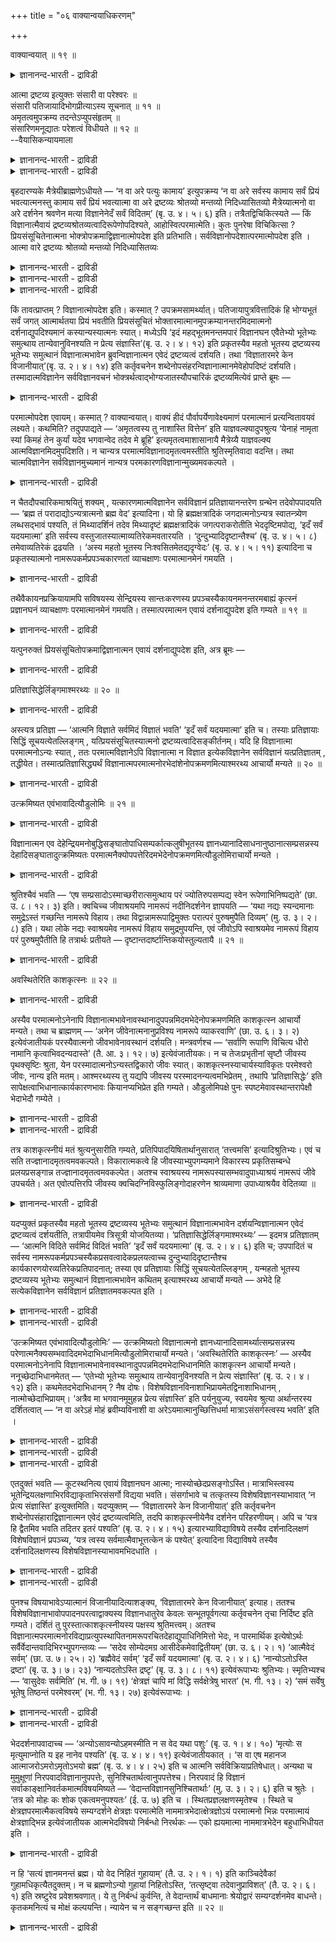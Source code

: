 +++
title = "०६ वाक्यान्वयाधिकरणम्"

+++

वाक्यान्वयात् ॥ १९ ॥  
<details><summary>ज्ञानानन्द-भारती - द्राविडी</summary>

वाक्यान्वयात् ॥ १९ ॥
</details>

आत्मा द्रष्टव्य इत्युक्तः संसारी वा परेश्वरः ॥  
संसारी पतिजायादिभोगप्रीत्याऽस्य सूचनात् ॥ ११ ॥  
अमृतत्वमुपक्रम्य तदन्तेऽप्युपसंहृतम् ॥  
संसारिणमनूद्यातः परेशत्वं विधीयते ॥ १२ ॥  
--वैयासिकन्यायमाला

<details><summary>ज्ञानानन्द-भारती - द्राविडी</summary>

आत्मा साक्षात्करिक्क वेण्डियवर् ऎऩ्ऱु सॊल्लप्पट्टिरुप्पदु संसारिया? अल्लदु परमेसुवररा? पर्त्ता।पार्यै मुदलाऩ पोगङ्गळिल् पिरीदियॆऩ्बदिऩाल् संसारिक्कु सूसऩमिरुप्पदाल् संसारि ताऩ्।
</details>

<details><summary>ज्ञानानन्द-भारती - द्राविडी</summary>

मरणमऱ्ऱ तऩ्मैयॆऩ्ऱु आरम्बित्तु। मुडिविलुम् अदुवे सॊल्लप्पट्टु इरुक्किऱदु। आगैयाल् संसारियै अऩुवादम् सॆय्दु परमात्मावाग इरुक्कुम् तऩ्मै विदिक्कप्पडुगिऱदु।
</details>

बृहदारण्यके मैत्रेयीब्राह्मणेऽधीयते — ‘न वा अरे पत्युः कामाय’ इत्युपक्रम्य ‘न वा अरे सर्वस्य कामाय सर्वं प्रियं भवत्यात्मनस्तु कामाय सर्वं प्रियं भवत्यात्मा वा अरे द्रष्टव्यः श्रोतव्यो मन्तव्यो निदिध्यासितव्यो मैत्रेय्यात्मनो वा अरे दर्शनेन श्रवणेन मत्या विज्ञानेनेदँ सर्वं विदितम्’ (बृ. उ. ४। ५। ६) इति। तत्रैतद्विचिकित्स्यते — किं विज्ञानात्मैवायं द्रष्टव्यश्रोतव्यत्वादिरूपेणोपदिश्यते, आहोस्वित्परमात्मेति। कुतः पुनरेषा विचिकित्सा ? प्रियसंसूचितेनात्मना भोक्त्रोपक्रमाद्विज्ञानात्मोपदेश इति प्रतिभाति। सर्वविज्ञानोपदेशात्परमात्मोपदेश इति ।  
आत्मा वारे द्रष्टव्यः श्रोतव्यो मन्तव्यो निदिध्यासितव्यः

<details><summary>ज्ञानानन्द-भारती - द्राविडी</summary>

ऎऩ्ऱु मैत्रेयि पिराह्मणत्तिल् अऱियत्तक् कवराग आत्मा सॊल्लप्पट्टुळ्ळदु। इन्द आत्मा जीवात्मावा अल्लदु परमात्मावा ऎऩ्ऱु सन्देहम्। इङ्गु आरम्बत्तिल् कणवऩ् मऩैवि मुदलाऩ पोक्य वस्तुक्कळैक् कूऱि अवैगळिल् पिरीदियैक् कुऱिप्पिडुवदाल् पिरीदियुडऩ् अवैगळैयऩुबविक्किऱ पोक्तावाऩ जीवऩ्दाऩ् इङ्गु आत्मसप्तत्ताल् कुऱिप्पिडप्पडुगिऱदु ऎऩ्ऱु पूर्वबक्षम्। इङ्गु आरम्बत्तिलुम्, मुडिविलुम् मरणमऱ्ऱ तऩ्मैयैक् कुऱिप्पिडुवदाल् इदु परमात्मावैत् तविर वेऱु ऒरुवरुक्कुम् सम्बविक्काददाल् इङ्गु आत्मा परमात्मादाऩ् ऎऩ्ऱु सित्तान्दम्। संसारि पोक्तावाऩ जीवात्मावै अऩुवादम् सॆय्दु उबादिगळ् विलगिविट्टाल् अवऩे परमात्मावाग आगिऱाऩ् ऎऩ्ऱु जीवप्रह्माबेदम् इङ्गु उबदेसिक्कप्पडुगिऱदु।)
</details>

<details><summary>ज्ञानानन्द-भारती - द्राविडी</summary>

पिरुहदारण्यगत्तिल् मैत्रेयी पिराह् मणत्तिल् सॊल्लप्पडुगिऱदु। 'अये, पदियिऩ् कामत्तिऱ्कागवेयिल्लै' ऎऩ्ऱु आरम्बित्तु 'अये, ऎल्लावऱ्ऱिऩ् कामत्तिऱ्कागवे ऎल्लाम् पिरियमा यिरुप्पदिल्लै; आत्माविऩ् कामत्तिऱ्कागत्ताऩ् ऎल्लाम् पिरियमायिरुप्पदु। अये, आत्मावैत् ताऩ् अऱिय वेण्डियदु, केट्क वेण्डियदु, मऩऩम् सॆय्य वेण्डियदु। निदित्यासऩम् सॆय्य वेण्डियदु। अये मैत्रेयी, आत्मावै अऱिवदिऩाल् केट्पदिऩाल् निऩैप्पदिऩाल् निदित्यासऩत्ताल् इदु ऎल्लाम् अऱियप्पट्टदागुम्’ ऎऩ्ऱु।
</details>

<details><summary>ज्ञानानन्द-भारती - द्राविडी</summary>

अङ्गे इदु सन्देहिक्कप्पडुगिऱदु; अऱिय वेण्डियदु, केट्क वेण्डियदु मुदलाऩ रूबत्तुडऩ् इन्द विक्ञाऩात्मा (जीवऩ्) ताऩ् उबदेसिक्कप्पडु किऱदा? अल्लदु परमात्मावा? ऎऩ्ऱु एऩ् इन्द सन्दे हम्? कणवऩ् पत्ऩि मुदलाऩ पोक्यवस्तुक्कळाल् ऊगिक्कप्पट्ट पोक्तावाऩ आत्मावुडऩ् आरम्बित्तिरुप् पदाल् विक्ञाऩात्मावुक्कु उबदेसम् ऎऩ्ऱु तोऩ्ऱु किऱदु; अप्पडिये आत्मावै अऱिवदिऩाल् ऎल्लाम् अऱियप्पडुवदाग उबदेसिप्पदाल् परमात्मावुक्कु उबदेसम् ऎऩ्ऱु।
</details>

किं तावत्प्राप्तम् ? विज्ञानात्मोपदेश इति। कस्मात् ? उपक्रमसामर्थ्यात्। पतिजायापुत्रवित्तादिकं हि भोग्यभूतं सर्वं जगत् आत्मार्थतया प्रियं भवतीति प्रियसंसूचितं भोक्तारमात्मानमुपक्रम्यानन्तरमिदमात्मनो दर्शनाद्युपदिश्यमानं कस्यान्यस्यात्मनः स्यात्। मध्येऽपि ‘इदं महद्भूतमनन्तमपारं विज्ञानघन एवैतेभ्यो भूतेभ्यः समुत्थाय तान्येवानुविनश्यति न प्रेत्य संज्ञास्ति’(बृ. उ. २। ४। १२) इति प्रकृतस्यैव महतो भूतस्य द्रष्टव्यस्य भूतेभ्यः समुत्थानं विज्ञानात्मभावेन ब्रुवन्विज्ञानात्मन एवेदं द्रष्टव्यत्वं दर्शयति। तथा ‘विज्ञातारमरे केन विजानीयात्’(बृ. उ. २। ४। १४) इति कर्तृवचनेन शब्देनोपसंहरन्विज्ञानात्मानमेवेहोपदिष्टं दर्शयति। तस्मादात्मविज्ञानेन सर्वविज्ञानवचनं भोक्त्रर्थत्वाद्भोग्यजातस्यौपचारिकं द्रष्टव्यमित्येवं प्राप्ते ब्रूमः —

<details><summary>ज्ञानानन्द-भारती - द्राविडी</summary>

पूर्वबक्षम्: ऎदु न्यायम्? विक्ञाऩात्मावैप् पऱ्ऱि उबदेसम् ऎऩ्ऱु। एऩ्? आरम्बत्तिऩ् पलत्तिऩाल् पदि पत्ऩी पुत्तिरऩ् सॊत्तु मुदलाऩ पोक्कियमाग उळ्ळ उलगम्बूरावुम्, आत्मावुक्काग इरुप्पदाल् पिरियमाग विरुक्किऱदु ऎऩ्बदाल्। पिरियमॆऩ्बदाल् सूसिक्कप्पट्ट पोक्तावाऩ आत्मावै आरम्बित्तु, पिऱ्पाडु उबदेसिक्कप्पडुगिऱ इन्द आत्माविऩ् तर्सऩम् मुदलाऩदु वेऱु ऎन्द आत्मावैप् पऱ्ऱि इरुक्क मुडियुम्? मत्तियिलुम्, 'इन्द पॆरिय पूदम् ऎल्लैयऱ्ऱदु करैयऱ्ऱदु। विक्ञाऩगऩमे उण्डागिऱ इन्द पूदङ्गळिलिरुन्दु सममाग वॆळिक्किळम्बि (पिऱन्दु) अवैगळैये अऩुसरित्तु नासत्तैयडैगिऱदु। मरणमडैन्द पिऱगु विसेष अऱिवु किडैयादु' ऎऩ्ऱु पिरगिरुदमाय् अऱिय वेण्डियदायुळ्ळ पॆरिय पूदत्तिऱ्कु विक्ञाऩात्मत् तऩ्मैयुडऩ् पूदङ्गळिलिरुन्दु वॆळिक् किळम्बुवदै सॊल्वदु विक्ञाऩात्मावुक्के इन्द अऱियवेण्डिय तऩ्मैयै काट्टुगिऱदु। अप्पडिये 'अये अऱिगिऱवऩै ऎदिऩाल् अऱियमुडियुम्' ऎऩ्ऱु कर्त्तावैच् चॊल्लुम् सप्तत्तिऩाल् मुडिप्पदुम् विक्ञाऩात्मावैये इङ्गु उबदेसिक्कप्पट्टदाग काट्टुगिऱदु। आगैयाल् आत्मावै अऱिवदिऩाल् ऎल्लाम् अऱियप्पडुम् ऎऩ्ऱु सॊऩ्ऩदु पोक्किय कूट्टम् पोक्तावुक्काग इरुप्पदाल् उबसारमाग सॊल्लप्पट्टदु ऎऩ्ऱु अऱिय वेण्डुम् ऎऩ्ऱु।
</details>

परमात्मोपदेश एवायम्। कस्मात् ? वाक्यान्वयात्। वाक्यं हीदं पौर्वापर्येणावेक्ष्यमाणं परमात्मानं प्रत्यन्वितावयवं लक्ष्यते। कथमिति? तदुपपाद्यते — ‘अमृतत्वस्य तु नाशास्ति वित्तेन’ इति याज्ञवल्क्यादुपश्रुत्य ‘येनाहं नामृता स्यां किमहं तेन कुर्यां यदेव भगवान्वेद तदेव मे ब्रूहि’ इत्यमृतत्वमाशासानायै मैत्रेय्यै याज्ञवल्क्य आत्मविज्ञानमिदमुपदिशति। न चान्यत्र परमात्मविज्ञानादमृतत्वमस्तीति श्रुतिस्मृतिवादा वदन्ति। तथा चात्मविज्ञानेन सर्वविज्ञानमुच्यमानं नान्यत्र परमकारणविज्ञानान्मुख्यमवकल्पते ।

<details><summary>ज्ञानानन्द-भारती - द्राविडी</summary>

सित्तान्दम्: इव्विदम् वरुम्बोदु सॊल्गिऱोम्; इदु परमात्मा विषयमाऩ उबदेसम्दाऩ्। एऩ्? ‘वाक्कियत्तिऩ् अऩ्वयत्तिऩाल्' इन्द वाक्कियम् मुऩ्बिऩ् नऩ्गु कवऩित्तुप्पार्त्ताल्, परमात्म विषयमाग पॊरुत्तमाऩ अवयवङ्गळुडऩिरुप्पदागत् (तात्पर्यमुळ्ळदागत्) तॆरिगिऱदु। ऎप्पडि यॆऩ्ऱाल् अदु ऎडुत्तुक् काट्टप्पडुगिऱदु। 'मरणमऱ्ऱ तऩ्मै सॊत्तिऩाल् (कर्मावाल्) ऎऩ्ऱु आसैये वेण्डाम्' ऎऩ्ऱु याक्ञवल्क्यरिडमिरुन्दु केट्टु विट्टु ‘ऎदऩाल् नाऩ् मरणमऱ्ऱवळाग आग माट्टेऩो। अदऩाल् नाऩ् ऎऩ्ऩ सॆय्वेऩ्? (ऎऩक्कु ऎऩ्ऩ उबयोगम्) ताङ्गळ् ऎदै अऱिन्दिरुक्किऱीर्गळो अदैये ऎऩक्कुच्चॊल् लुङ्गळ्' ऎऩ्ऱु मरणमऱ्ऱ तऩ्मैयै वेण्डुगिऱ मैत्रेयिक्कु याक्ञवल्क्यर् इन्द आत्म विक्ञाऩत्तै उबदेसिक्किऱार्। परमात्मा विक्ञाऩत्तैत् तविर वेऱु ऎङ्गेयुम् मरणमऱ्ऱ तऩ्मै किडैयादॆऩ्ऱु सुरुदि स्मिरुदि वसऩङ्गळ् सॊल्लुगिऩ्ऱऩ। अप्पडिये आत्म विक्ञाऩत्तिऩाल् ऎल्लाम् अऱिवदु सॊल्लप्पडुवदुम् परमगारणमायुळ्ळदै विषयमायुळ्ळ विक्ञाऩत्तैत् तविर वेऱु ऎङ्गेयुम् मुक्कियमाग एऱ्पडादु।
</details>

न चैतदौपचारिकमाश्रयितुं शक्यम् , यत्कारणमात्मविज्ञानेन सर्वविज्ञानं प्रतिज्ञायानन्तरेण ग्रन्थेन तदेवोपपादयति — ‘ब्रह्म तं परादाद्योऽन्यत्रात्मनो ब्रह्म वेद’ इत्यादिना। यो हि ब्रह्मक्षत्रादिकं जगदात्मनोऽन्यत्र स्वातन्त्र्येण लब्धसद्भावं पश्यति, तं मिथ्यादर्शिनं तदेव मिथ्यादृष्टं ब्रह्मक्षत्रादिकं जगत्पराकरोतीति भेददृष्टिमपोद्य, ‘इदँ सर्वं यदयमात्मा’ इति सर्वस्य वस्तुजातस्यात्माव्यतिरेकमवतारयति । ‘दुन्दुभ्यादिदृष्टान्तैश्च’ (बृ. उ. ४। ५। ८) तमेवाव्यतिरेकं द्रढयति । ‘अस्य महतो भूतस्य निःश्वसितमेतद्यदृग्वेदः’ (बृ. उ. ४। ५। ११) इत्यादिना च प्रकृतस्यात्मनो नामरूपकर्मप्रपञ्चकारणतां व्याचक्षाणः परमात्मानमेनं गमयति ।

<details><summary>ज्ञानानन्द-भारती - द्राविडी</summary>

इदु उबसारत्तिऩाल् सॊल्लप्पट्टदॆऩ्ऱु आसिरयिप्पदु मुडियादु। ऎऩ्ऩ कारणमॆऩ्ऱाल् आत्मविक् ञाऩत्तिऩाल् सर्व विक्ञाऩत्तै पिरदिक्ञै सॆय्दु विट्टु अडुत्त किरन्द पादत्तिऩाल् अदैये विळक्किक् काट्टुगिऱदु। 'ऎवऩ् आत्मावुक्कु वेऱाग पिरह्मत्तै (पिराह्मण जादियै) अऱिगिऱाऩो, अवऩै पिरह्मम् (जादि) नऴुवविट्टुविडुम्' ऎऩ्बदु मुदलाऩ तिऩाल् ऎवऩ् पिराह्मणऩ्, क्षत्तिरियऩ् मुदलिय जगत्तै आत्मावुक्कु वेऱाग, स्वदन्दिरमाग इरुप्पु उळ्ळदाग पार्क्किऱाऩो पॊय्याग पार्क्किऱ अवऩै पॊय्याग पार्क्कप्पडुगिऱ अन्द पिराह्मणऩ् क्षत्तिरियऩ् मुदलिय जगत्तु नऴुवविट्टुविडुम् ऎऩ्ऱु पेदप्पार्वैयै निन्दित्तुविट्टु, 'इदु ऎल्लाम् ऎदुवो अदु इन्द आत्मा' ऎऩ्ऱु ऎल्ला वस्तुक्कूट्टत्तिऱ्कुम्, आत्माविऱ्कु वेऱाग इल्लात्तऩ्मैयै सॊल्लुगिऱदु। तुन्दुबि मुदलाऩ तिरुष्टान्दङ्गळिऩालुम् अन्द वेऱाग इल्लात्तऩ्मैयैये उऱुदिप्पडुत्तुगिऱदु। 'रिक्वेदम् ऎऩ्बदु ऎदुवो अदु इन्द पॆरिय पूदत्तिऩुडैय इन्द मूच्चु' (पिरुहत् ४-५-११) ऎऩ्बदु मुदलाऩदिऩाल् पिरगिरुमायुळ्ळ आत्मावुक्कु नामम् रूबम् कर्मा अडङ्गिय पिरबञ्जत्तिऱ्कुक् कारणमा यिरुक्कुम् तऩ्मैयै सॊल्गिऱवर् इवरै परमात्मावाग अऱिविक्किऱार्।
</details>

तथैवैकायनप्रक्रियायामपि सविषयस्य सेन्द्रियस्य सान्तःकरणस्य प्रपञ्चस्यैकायनमनन्तरमबाह्यं कृत्स्नं प्रज्ञानघनं व्याचक्षाणः परमात्मानमेनं गमयति। तस्मात्परमात्मन एवायं दर्शनाद्युपदेश इति गम्यते ॥ १९ ॥

<details><summary>ज्ञानानन्द-भारती - द्राविडी</summary>

अप्पडिये एगायऩ पिरगरणत्तिलुम्गूड विषयङ्गळुडऩ् इन्दिरियङ्गळुडऩ् अन्दक्करणत् तुडऩ् कूडिऩ पिरबञ्जत्तिऱ्कु ऒरे अयऩमाग (पोक्काग, कदियाग) उळ्ळिल्लाद वॆळियिल्लाद मुऴु पिरक्ञाऩ कऩमाऩदै सॊल्वदुम् इवरै परमात्मावाग अऱिविक्किऱदु। आगैयाल् इन्द अऱिय वेण्डियदु मुदलाऩ उबदेसम् परमात्मावैप् पऱ्ऱित्ताऩ् ऎऩ्ऱु तॆरिगिऱदु।
</details>

यत्पुनरुक्तं प्रियसंसूचितोपक्रमाद्विज्ञानात्मन एवायं दर्शनाद्युपदेश इति, अत्र ब्रूमः —

<details><summary>ज्ञानानन्द-भारती - द्राविडी</summary>

पिरियमॆऩ्बदाल् सूसिक्कप्पट्ट पोक्तावै आरम्बिप्पदिऩाल् इन्द अऱिय वेण्डियदागच् चॊऩ्ऩदु विक्ञाऩात्मावैप् पऱ्ऱित्ताऩ् ऎऩ्ऱु ऎदु सॊल्लप्पट्टदो, अव्विषयत्तिल् सॊल्गिऱोम्:-
</details>

प्रतिज्ञासिद्धेर्लिङ्गमाश्मरथ्यः ॥ २० ॥  
<details><summary>ज्ञानानन्द-भारती - द्राविडी</summary>

प्रदिज्ञासित्तेर्लिङ्गमाच्मरत्य: ॥ २० ॥
</details>

अस्त्यत्र प्रतिज्ञा — ‘आत्मनि विज्ञाते सर्वमिदं विज्ञातं भवति’ ‘इदँ सर्वं यदयमात्मा’ इति च। तस्याः प्रतिज्ञायाः सिद्धिं सूचयत्येतल्लिङ्गम् , यत्प्रियसंसूचितस्यात्मनो द्रष्टव्यत्वादिसङ्कीर्तनम्। यदि हि विज्ञानात्मा परमात्मनोऽन्यः स्यात् , ततः परमात्मविज्ञानेऽपि विज्ञानात्मा न विज्ञात इत्येकविज्ञानेन सर्वविज्ञानं यत्प्रतिज्ञातम् , तद्धीयेत। तस्मात्प्रतिज्ञासिद्ध्यर्थं विज्ञानात्मपरमात्मनोरभेदांशेनोपक्रमणमित्याश्मरथ्य आचार्यो मन्यते ॥ २० ॥

<details><summary>ज्ञानानन्द-भारती - द्राविडी</summary>

इङ्गे 'आत्मा अऱियप्पट्टाल् इदु ऎल्लाम् अऱियप्पट्टदाग आगुम्। एऩॆऩ्ऱाल्, ऎल्लाम् इन्द आत्मा' ऎऩ्ऱु पिरदिक्ञै इरुक्किऱदु। पिरियमॆऩ्ऱु सूसिप्पिक्कप्पट्ट आत्म विषयमाग अऱिय वेण्डियदु मुदलियदैच् चॊऩ्ऩदु ऎदुवो, अदु अन्दप् पिरदिक् ञैयिऩ् सित्तियै सूसिक्किऱदु इन्द लिङ्गम्। विक्ञा ऩात्मा परमात्मावैविड वेऱाग इरुक्कु मेयाऩाल्, अप्पॊऴुदु परमात्म विषयमाऩ विक्ञाऩ मिरुन्दा लुम्गूड विक्ञाऩात्मा अऱियप् पट्टदाग आगादु ऎऩ्बदिऩाल् ऒऩ्ऱै अऱिवदिऩाल् ऎल्लाम् अऱियप् पडुमॆऩ्ऱु ऎदु पिरदिक्ञै सॆय्यप्पट्टदो अदु सित्तिक्कादु। आगैयाल् पिरदिक्ञै सित्तिप्पदऱ्काग, विक्ञाऩात्मावुक्कुम् परमात्मावुक्कुम् पेदमिल्लै यॆऩ्ऱ अंसत्तिऩाल् आरम्बम् सॆय्यप्पट्टिरुक्किऱदु ऎऩ्ऱु आच्मरत्य आसार्यर् ऎण्णुगिऱार्।
</details>

उत्क्रमिष्यत एवंभावादित्यौडुलोमिः ॥ २१ ॥  
<details><summary>ज्ञानानन्द-भारती - द्राविडी</summary>

उत्क्रमिष्यद एवम्बावादित्यौडुलेर्मि: ॥ २१ ॥
</details>

विज्ञानात्मन एव देहेन्द्रियमनोबुद्धिसङ्घातोपाधिसम्पर्कात्कलुषीभूतस्य ज्ञानध्यानादिसाधनानुष्ठानात्सम्प्रसन्नस्य देहादिसङ्घातादुत्क्रमिष्यतः परमात्मनैक्योपपत्तेरिदमभेदेनोपक्रमणमित्यौडुलोमिराचार्यो मन्यते ।

<details><summary>ज्ञानानन्द-भारती - द्राविडी</summary>

तेहम्, इन्दिरियम्, मऩस्, पुत्ति इवैगळिऩ् कूट्टमागिऱ उबादियिऩ् सेर्क्कैयाल् कलङ्गियिरुक्किऱ (अऴुक्कु अडैन्दिरुक्किऱ) विक्ञाऩात्मावुक्के, ञाऩम् तियाऩम् मुदलाऩ सादऩङ्गळिऩ् अऩुष्टा ऩत्तिऩाल् तॆळिवडैन्दु तेहम् मुदलाऩ कूट्टत् तिलिरुन्दु वॆळिक्किळम्बुगिऱवरुक्कु परमात्मावोडु ऐक्कियम् एऱ्पडुमाऩदिऩाल्, पेदमऱ्ऱ मुऱैयिल् इन्द आरम्बम् ऎऩ्ऱु औडुलोमि आसार्यर् ऎण्णुगिऱार्।
</details>

श्रुतिश्चैवं भवति — ‘एष सम्प्रसादोऽस्माच्छरीरात्समुत्थाय परं ज्योतिरुपसम्पद्य स्वेन रूपेणाभिनिष्पद्यते’ (छा. उ. ८। १२। ३) इति। क्वचिच्च जीवाश्रयमपि नामरूपं नदीनिदर्शनेन ज्ञापयति — ‘यथा नद्यः स्यन्दमानाः समुद्रेऽस्तं गच्छन्ति नामरूपे विहाय। तथा विद्वान्नामरूपाद्विमुक्तः परात्परं पुरुषमुपैति दिव्यम्’ (मु. उ. ३। २। ८) इति। यथा लोके नद्यः स्वाश्रयमेव नामरूपं विहाय समुद्रमुपयन्ति, एवं जीवोऽपि स्वाश्रयमेव नामरूपं विहाय परं पुरुषमुपैतीति हि तत्रार्थः प्रतीयते — दृष्टान्तदार्ष्टान्तिकयोस्तुल्यतायै ॥ २१ ॥

<details><summary>ज्ञानानन्द-भारती - द्राविडी</summary>

सुरुदियुम् इव्विदमिरुक्किऱदु: 'इन्द सम्बिर सादऩ् इन्द सरीरत्तिलिरुन्दु किळम्बि मेलाऩ ज्योदि सैयडैन्दु तऩ् रूबत्तुडऩ् एऱ्पडुगिऱाऩ्' (सान्। ८-१२-३) ऎऩ्ऱु। सिलविडत्तिल् नामरूबम् जीवऩै आसिरयित्तदु ऎऩ्ऱु नदीदिरुष्टान्दत्तिऩाल् अऱिविक् किऱदु। पिरवहिक्किऱ नदिगळ् ऎप्पडि नामरूबङ्गळै विट्टुविट्टु समुत्रत्तिल् लयमडैगिऩ्ऱऩवो, अप्पडिये वित्वाऩ् नामरूबत्तिलिरुन्दु विडुबट्टव ऩाय् मेलुक्कु मेलाऩदायुळ्ळ स्वयम् पिरगासमाऩ पुरुषऩै अडैगिऱाऩ् (मुण्डग ३-२-८) ऎऩ्ऱु ऎप्पडि उलगत्तिल् नदिगळ् तऩ्ऩैये आसिरयमायुळ्ळ नाम रूबत्तै विट्टुविट्टु समुत्तिरत्तै अडैगिऩ् ऱऩवो, अप्पडिये जीवऩुम् तऩ्ऩैये आसिरयमा युडैय नामरूबत्तै विट्टुविट्टु मेलाऩ पुरुषऩै अडैगिऱाऩ् ऎऩ्ऱु अङ्गे अर्त्तम् तॆरिगिऱदु। तिरुष्टान्दमुम् तार्ष्टान्दिगमुम् तुल्यमायिरुप् पदऱ्काग।
</details>

अवस्थितेरिति काशकृत्स्नः ॥ २२ ॥  
<details><summary>ज्ञानानन्द-भारती - द्राविडी</summary>

अवस्तिदेरिदि कासक्रुत्स्न: ॥ २२ ।
</details>

अस्यैव परमात्मनोऽनेनापि विज्ञानात्मभावेनावस्थानादुपपन्नमिदमभेदेनोपक्रमणमिति काशकृत्स्न आचार्यो मन्यते। तथा च ब्राह्मणम् — ‘अनेन जीवेनात्मनानुप्रविश्य नामरूपे व्याकरवाणि’ (छा. उ. ६। ३। २) इत्येवंजातीयकं परस्यैवात्मनो जीवभावेनावस्थानं दर्शयति। मन्त्रवर्णश्च — ‘सर्वाणि रूपाणि विचित्य धीरो नामानि कृत्वाभिवदन्यदास्ते’ (तै. आ. ३। १२। ७) इत्येवंजातीयकः। न च तेजःप्रभृतीनां सृष्टौ जीवस्य पृथक्सृष्टिः श्रुता, येन परस्मादात्मनोऽन्यस्तद्विकारो जीवः स्यात्। काशकृत्स्नस्याचार्यस्याविकृतः परमेश्वरो जीवः, नान्य इति मतम्। आश्मरथ्यस्य तु यद्यपि जीवस्य परस्मादनन्यत्वमभिप्रेतम् , तथापि ‘प्रतिज्ञासिद्धेः’ इति सापेक्षत्वाभिधानात्कार्यकारणभावः कियानप्यभिप्रेत इति गम्यते। औडुलोमिपक्षे पुनः स्पष्टमेवावस्थान्तरापेक्षौ भेदाभेदौ गम्येते ।

<details><summary>ज्ञानानन्द-भारती - द्राविडी</summary>

इन्द परमात्मावुक्के इन्द विक्ञाऩात्मत् तऩ्मैयुडऩुम् इरुप्पु इरुप्पदाल् पेदमऩ्ऩियिलुळ्ळ इन्द आरम्बम् पॊरुत्तमाऩदु ऎऩ्ऱु कासगिरुत्स्ऩ आसार्यर् ऎण्णुगिऱार्। अप्पडिये इन्द जीवात्म रूबमाग उळ्ळेबुगुन्दु नामरूबङ्गळै वियागरणम् सॆय्वेऩ्' (सान्। ६-३-२) ऎऩ्ऱदुबोलुळ्ळ पिराह्मणम् परमात्मावुक्के जीवत्तऩ्मैयुडऩ् इरुप्पदैक् काट्टुगिऱदु। ‘ऎल्ला रूबङ्गळैयुम् स्रुष्टित्तु तीरऩ् नामङ्गळै एऱ्पडुत्ति वियवहरित्तु कॊण्डु इरुक्किऱाऩ्' (तैत्तिरीय आरण्यगम् ३-१२-७) पोलुळ्ळ मन्दिरवर्णमुम्।
</details>

<details><summary>ज्ञानानन्द-भारती - द्राविडी</summary>

तेजस् मुदलियवैगळुक्कु स्रुष्टि सॊल्लुम् पोदु जीवऩुक्कु तऩियाग स्रुष्टि सॊल्लप्पड विल्लै, सॊल्लप्पट्टिरुन्दाल् परमात्मावुक्कु वेऱाग अदऩ् विगारमाग जीवऩ् इरुक्कुम् विगारमडैयाद परमेसुवरऩे जीवऩ्, वेऱिल्लै ऎऩ्ऱु कासगिरुत्स्न आसार्यरुडैय अबिप्पिरायम्। आच्मरत्यरुक्को, जीवऩ् परमात्मावैविड वेऱिल्लै ऎऩ्ऱिरुन्दबोदिलुम्, अप्पडियुम् पिरदिक्ञै सित्तिप्पदऱ्काग ऎऩ्ऱु अबेक्षैयुळ्ळदाग सॊल्लप्पट्टिरुक्किऱबडियाल् कॊञ्जमावदु कार्यम् कारणम् ऎऩ्ऱ तऩ्मै अबिप्पिरा यप्पडुवदागत् तॆरिगिऱदु। ऒळडुलोमि पक्षत्तिलो तॆळिवागवे वॆव्वेऱु निलैयै अबेक्षित्तु पेदम् अबेदम् इरण्डुम् ऎऩ्ऱु अऱियप्पडुगिऱदु।
</details>

तत्र काशकृत्स्नीयं मतं श्रुत्यनुसारीति गम्यते, प्रतिपिपादयिषितार्थानुसारात् ‘तत्त्वमसि’ इत्यादिश्रुतिभ्यः। एवं च सति तज्ज्ञानादमृतत्वमवकल्पते। विकारात्मकत्वे हि जीवस्याभ्युपगम्यमाने विकारस्य प्रकृतिसम्बन्धे प्रलयप्रसङ्गान्न तज्ज्ञानादमृतत्वमवकल्पेत। अतश्च स्वाश्रयस्य नामरूपस्यासम्भवादुपाध्याश्रयं नामरूपं जीवे उपचर्यते। अत एवोत्पत्तिरपि जीवस्य क्वचिदग्निविस्फुलिङ्गोदाहरणेन श्राव्यमाणा उपाध्याश्रयैव वेदितव्या ॥

<details><summary>ज्ञानानन्द-भारती - द्राविडी</summary>

अवैगळिल् कासगिरुत्स्नर् मदम् सुरुदियै अऩुसरित्तदागत् तॆरिगिऱदु। ऎडुत्तुक्काट्ट उत्तेस मुळ्ळ विषयत्तै अऩुसरिप्पदाल्, 'तत्त्वम् असि' ऎऩ्बदु मुदलिय सुरुदिगळिलिरुन्दु। इव्विदम् इरुन्दाल् ताऩ् अदऩ् ञाऩत्तिऩाल् मरणमऱ्ऱ तऩ्मै उसिदमागुम्। जीवऩुक्कु विगारमायिरुक्कुम् तऩ्मै यॆऩ्ऱु ऒप्पुक्कॊण्डाल्, विगारत्तिऱ्कु कारणत्तुडऩ् सम्बन्दमेऱ्पट्टाल् लयमेऱ्पडुमाऩदिऩाल्, अदऩ् ञाऩत्तिऩाल् मरणमऱ्ऱदऩ्मै एऱ्पडादु अल्लवा? इदऩाल् तऩ्ऩै आसिरयमायुडैय नामरूबम् सम्बविक्काददिऩाल् उबादियै आसियमाडैय नामरूबम् जीवऩिडत्तिल् उबसारमागच् चॊल्लप्पडुगिऱदु। अदऩालेये जीवऩुडैय उत्पत्तियुम् सिलविडङ्गळिल् तीप्पॊऱि तिरुष्टान्दत्तिऩाल् सॊल्लप्पडुवदु उबादियै आसिरयित्तदागवे अऱिय वेण्डुम्।
</details>

यदप्युक्तं प्रकृतस्यैव महतो भूतस्य द्रष्टव्यस्य भूतेभ्यः समुत्थानं विज्ञानात्मभावेन दर्शयन्विज्ञानात्मन एवेदं द्रष्टव्यत्वं दर्शयतीति, तत्रापीयमेव त्रिसूत्री योजयितव्या। ‘प्रतिज्ञासिद्धेर्लिङ्गमाश्मरथ्यः’ — इदमत्र प्रतिज्ञातम् — ‘आत्मनि विदिते सर्वमिदं विदितं भवति’ ‘इदँ सर्वं यदयमात्मा’ (बृ. उ. २। ४। ६) इति च; उपपादितं च सर्वस्य नामरूपकर्मप्रपञ्चस्यैकप्रसवत्वादेकप्रलयत्वाच्च दुन्दुभ्यादिदृष्टान्तैश्च कार्यकारणयोरव्यतिरेकप्रतिपादनात्; तस्या एव प्रतिज्ञायाः सिद्धिं सूचयत्येतल्लिङ्गम् , यन्महतो भूतस्य द्रष्टव्यस्य भूतेभ्यः समुत्थानं विज्ञानात्मभावेन कथितम् इत्याश्मरथ्य आचार्यो मन्यते — अभेदे हि सत्येकविज्ञानेन सर्वविज्ञानं प्रतिज्ञातमवकल्पत इति ।

<details><summary>ज्ञानानन्द-भारती - द्राविडी</summary>

अऱिय वेण्डियदाऩ् पिरगिरुदमायुळ्ळ पॆरिय पूदत्तिऱ्के विक्ञाऩात्मत् तऩ्मैयुडऩ् पूदङ्गळि लिरुन्दु वॆळिगिळम्बुदलै सॊल्वदु विक्ञाऩात् मावुक्कुत् ताऩ् इन्द अऱियप्पडवेण्डिय तऩ्मैयै काट्टुगिऱदु ऎऩ्ऱु ऎदु सॊल्लप्पट्टदो, अव्विषयत् तिलुम् इन्द मूऩ्ऱु सूत्तिरङ्गळुमे सेर्त्तुक् कॊळ्ळप्पडवेण्डियदु।
</details>

<details><summary>ज्ञानानन्द-भारती - द्राविडी</summary>

‘पिरदिक्ञैयिऩ् सित्तिक्कु लिङ्गम् ऎऩ्ऱु आच्मरत्यर् इङ्गे इदु पिरदिक्ञै सॆय्यप्पट्टि रुक् किऱदु। आत्मा अऱियप्पट्टाल् ऎल्लाम् अऱियप्पट्टदाग आगुम्'। 'ऎदु इदु ऎल्लामो, अदु इन्द आत्मा' (पिरु। २-४-६) ऎऩ्ऱुम्, नामम्, रूबम्, कर्मावागिय जगत् ऎल्लावऱ्ऱिऱ्कुम् ऒऩ्ऱिलिरुन्दे उत्पत्तियुम्, ऒऩ्ऱि लेये पिरळयमुम् एऱ्पडुवदालुम्, तुन्दुबि मुदलाऩ तिरुष्टान्दङ्गळालुम् कारियत्तिऱ्कुम् कारणत्तिऱ्कुम् वेऱुबाडु इल्लैयॆऩ्ऱु काट्टिऩदिऩालुम् विळक्कप् पट्टुविट्टदु।" पॆरिय पूदत्तिऱ्कु विक्ञाऩात्मत् तऩ्मैयुडऩ् पूदङ्गळिलिरुन्दु वॆळिक्किळम्बुदल् सॊल्लप्पट्टिरुप्पदु ऎदुवो, अन्द लिङ्गम् अदे पिरदिक्ञैयिऩ् सित्तियै सूसिक्किऱदु ऎऩ्ऱु आच्मरत्य आसार्यर् ऎण्णुगिऱार्। पेदमिल्लैयाऩालल्वा ऒऩ्ऱै अऱिवदऩाल् ऎल्ला विषयमाऩ अऱिवुम् ऎऩ्ऱु पिरदिक्ञै सॆय्यप्पट्टदु न्यायमागुम्।
</details>

‘उत्क्रमिष्यत एवंभावादित्यौडुलोमिः’ — उत्क्रमिष्यतो विज्ञानात्मनो ज्ञानध्यानादिसामर्थ्यात्सम्प्रसन्नस्य परेणात्मनैक्यसम्भवादिदमभेदाभिधानमित्यौडुलोमिराचार्यो मन्यते। ‘अवस्थितेरिति काशकृत्स्नः’ — अस्यैव परमात्मनोऽनेनापि विज्ञानात्मभावेनावस्थानादुपपन्नमिदमभेदाभिधानमिति काशकृत्स्न आचार्यो मन्यते। ननूच्छेदाभिधानमेतत् — ‘एतेभ्यो भूतेभ्यः समुत्थाय तान्येवानुविनश्यति न प्रेत्य संज्ञास्ति’ (बृ. उ. २। ४। १२) इति। कथमेतदभेदाभिधानम् ? नैष दोषः। विशेषविज्ञानविनाशाभिप्रायमेतद्विनाशाभिधानम् , नात्मोच्छेदाभिप्रायम्। ‘अत्रैव मा भगवानमूमुहन्न प्रेत्य संज्ञास्ति’ इति पर्यनुयुज्य, स्वयमेव श्रुत्या अर्थान्तरस्य दर्शितत्वात् — ‘न वा अरेऽहं मोहं ब्रवीम्यविनाशी वा अरेऽयमात्मानुच्छित्तिधर्मा मात्राऽसंसर्गस्त्वस्य भवति’ इति ।

<details><summary>ज्ञानानन्द-भारती - द्राविडी</summary>

‘वॆळियिल् किळम्बुगिऱवर् इव्विदम् आवदाल् ऎऩ्ऱु औडुलोमि'; वॆळियिल् किळम्बुगिऱ विक्ञाऩात् मावुक्कु, ञाऩम्, तियाऩम् मुदलियदिऩ् पलत्तिऩाल् तॆळिवडैन्ददऱ्कु परमात्मावुडऩ् ऐक्कियम् सम्बविक् कुमादलाल् इन्द पेदम् इल्लामल् सॊल्वदु ऎऩ्ऱु ऒळडुलोमि आसार्यर् ऎण्णुगिऱार्।
</details>

<details><summary>ज्ञानानन्द-भारती - द्राविडी</summary>

‘(अव्विदम्) इरुप्पदाल् ऎऩ्ऱु कासगिरुत्स्नर्': इन्द परमात्मावुक्के इन्द विक्ञाऩात्मावागवुम् इरुप्पु इरुप्पदाल् इन्द पेदमिल्लामल् सॊल्वदु पॊरुत्तमेयॆऩ्ऱु कासगिरुत्स्ना आसार्यर् ऎण्णुगिऱार्।
</details>

<details><summary>ज्ञानानन्द-भारती - द्राविडी</summary>

‘इन्दप् पूदङ्गळिलिरुन्दु किळम्बि अवैगळैये अऩुसरित्तु नसिक्किऱदु, पोऩबिऱ्पाडु अऱिवुगिडैयादु’ (पिरुहत् २-४-१२) ऎऩ्ऱु नासत्तै सॊल्वदल्लवा इदु, पेदमिल्लैयॆऩ्ऱुसॊल्वदु ऎप्पडियागुम्? इदु तोषमिल्लै। इन्द नासत्तैच् चॊल्वदु विसेष अऱिविऩ् नासमॆऩ्ऱ अबिप्पिरायत्तैयुडैयदे तविर आत्माविऩ् नासमॆऩ्ऱ अबिप्पिरायत्तैयुडैयदिल्लै। 'पोऩबिऱ्पाडु अऱिवु किडैयादु ऎऩ्ऱविडत्तिल्दाऩ् ऎऩ्ऩैत् ताङ्गळ् मयङ्गुम्बडिच् चॆय्गिऱीर्गळ्' ऎऩ्ऱु केट्टु, ताऩे सुरुदियिऩाल् वेऱु तात्पर्यमॆऩ्ऱु काट्टप्पट्टिरुप्पदाल्, ‘अये, नाऩ् मोहत्तै सॊल्लवेयिल्लै, अये, इन्द आत्माविऱ्कु नासत्तिऱ्कुक् कारणमिल्लै। अदऩाल् नासमऱ्ऱदे, इदऱ्कु मात्तिरैगळुडऩ् सेर्क्कै विलगिविडुगिऱदु’ ऎऩ्ऱु, इदु सॊऩ्ऩदाग आगिऱदु।
</details>

एतदुक्तं भवति — कूटस्थनित्य एवायं विज्ञानघन आत्मा; नास्योच्छेदप्रसङ्गोऽस्ति। मात्राभिस्त्वस्य भूतेन्द्रियलक्षणाभिरविद्याकृताभिरसंसर्गो विद्यया भवति। संसर्गाभावे च तत्कृतस्य विशेषविज्ञानस्याभावात् ‘न प्रेत्य संज्ञास्ति’ इत्युक्तमिति। यदप्युक्तम् — ‘विज्ञातारमरे केन विजानीयात्’ इति कर्तृवचनेन शब्देनोपसंहाराद्विज्ञानात्मन एवेदं द्रष्टव्यत्वमिति, तदपि काशकृत्स्नीयेनैव दर्शनेन परिहरणीयम्। अपि च ‘यत्र हि द्वैतमिव भवति तदितर इतरं पश्यति’ (बृ. उ. २। ४। १५) इत्यारभ्याविद्याविषये तस्यैव दर्शनादिलक्षणं विशेषविज्ञानं प्रपञ्च्य, ‘यत्र त्वस्य सर्वमात्मैवाभूत्तत्केन कं पश्येत्’ इत्यादिना विद्याविषये तस्यैव दर्शनादिलक्षणस्य विशेषविज्ञानस्याभावमभिदधाति ।

<details><summary>ज्ञानानन्द-भारती - द्राविडी</summary>

इन्द आत्मा कूडस्तऩाय् (ऎव्विद माऱुदलु मिल्लामल्) नित्तियमाय् विक्ञाऩगऩ ऩायिरुप्पवऩ्, इवऩुक्कु नास विषयमाऩ पेच्चुक्के इडमिल्लै। आऩाल् इवऩुक्कु 'मात्तिरैगळुडऩ्’, अवित्यैयिऩाल् एऱ्पट्टुळ्ळ पूदङ्गळ् इन्दिरियङ्गळ् ऎऩ्ऱ लक्षण मुडैयवैगळुडऩ्, सेरामलिरुप्पदु वित्यैयिऩाल् एऱ्पडुगिऱदु। सेर्क्कैयिल्लादबोदु अदऩाल् एऱ्पडुम् विसेषमाऩ अऱिवु इल्लामल् पोवदाल् पोऩबिऱगु अऱिवु इल्लै ऎऩ्ऱु सॊल्लप्पट्टदु, ऎऩ्ऱु।
</details>

<details><summary>ज्ञानानन्द-भारती - द्राविडी</summary>

'अये अऱिगिऱवऩै ऎदिऩाल् अऱिय मुडियुम्? ऎऩ्ऱु कर्त्तावै सॊल्लुम् सप्तत्तिऩाल् मुडित्तिरुप् पदिऩाल् इदु विक्ञाऩात्मावुक्कुत्ताऩ् ऎऩ्ऱु अऱिय वेण्डुम् ऎऩ्ऱु ऎदु सॊल्लप्पट्टदो, अदुवुम्गूड कासगिरुत् स्नरुडैय मदप्पडिक्कु परिहरिक्कप्पड वेण्डियदु। मेलुम् ‘ऎङ्गे इरण्डु पोल् इरुक्किऱदो अङ्गे ऒऩ्ऱु मऱ्ऱॊऩ्ऱैप् पार्क्कुम्' (पिरुह २-४-१३) ऎऩ्ऱु आरम्बित्तु अवित्याविषयत्तिल् अवऩुक्के पार्प्पदु मुदलिय लक्षणमुळ्ळ विसे ष अऱिवै विस्तरित्तु विट्टु ‘ऎङ्गे इवऩुक्कु ऎल्लाम् आत्मावागवे इरुक्कुमो अङ्गे ऎदऩाल् ऎदैप्पार्प्पवऩ्', ऎऩ्बदु मुदलाऩदिऩाल् वित्या विषयत्तिल् अवऩुक्के पार्प्पदु मुदलिय लक्षणमुळ्ळ विसेष अऱिविऩ् इल्लामैयैच् चॊल्गिऱदु।
</details>

पुनश्च विषयाभावेऽप्यात्मानं विजानीयादित्याशङ्क्य, ‘विज्ञातारमरे केन विजानीयात्’ इत्याह। ततश्च विशेषविज्ञानाभावोपपादनपरत्वाद्वाक्यस्य विज्ञानधातुरेव केवलः सन्भूतपूर्वगत्या कर्तृवचनेन तृचा निर्दिष्ट इति गम्यते। दर्शितं तु पुरस्तात्काशकृत्स्नीयस्य पक्षस्य श्रुतिमत्त्वम्। अतश्च विज्ञानात्मपरमात्मनोरविद्याप्रत्युपस्थापितनामरूपरचितदेहाद्युपाधिनिमित्तो भेदः, न पारमार्थिक इत्येषोऽर्थः सर्वैर्वेदान्तवादिभिरभ्युपगन्तव्यः — ‘सदेव सोम्येदमग्र आसीदेकमेवाद्वितीयम्’ (छा. उ. ६। २। १) ‘आत्मैवेदं सर्वम्’ (छा. उ. ७। २५। २) ‘ब्रह्मैवेदं सर्वम्’ ‘इदँ सर्वं यदयमात्मा’ (बृ. उ. २। ४। ६) ‘नान्योऽतोऽस्ति द्रष्टा’ (बृ. उ. ३। ७। २३) ‘नान्यदतोऽस्ति द्रष्टृ’ (बृ. उ. ३। ८। ११) इत्येवंरूपाभ्यः श्रुतिभ्यः। स्मृतिभ्यश्च — ‘वासुदेवः सर्वमिति’ (भ. गी. ७। १९) ‘क्षेत्रज्ञं चापि मां विद्धि सर्वक्षेत्रेषु भारत’ (भ. गी. १३। २) ‘समं सर्वेषु भूतेषु तिष्ठन्तं परमेश्वरम्’ (भ. गी. १३। २७) इत्येवंरूपाभ्यः ।

<details><summary>ज्ञानानन्द-भारती - द्राविडी</summary>

मऱुबडियुम् विषयमिल्लैयाऩालुम् तऩ्ऩै अऱियलामे ऎऩ्ऱु आसङ्गित्तु 'अये अऱिगिऱवऩै ऎदऩाल् अऱिय मुडियुम्' ऎऩ्ऱु सॊल्गिऱदु। अदिऩाल् वाक्कियत्तिऱ्कु विसेष अऱिविऩ् इल्लामैयै ऎडुत्तुक्काट्टुवदिल् तात्पर्यमुळ्ळ तऩ्मैयिरुप्पदाल् अऱिवु स्वरूबमागमट्टुमे इरुक्कुम् आत्मा मुऩ् इरुन्द निलैयैक् कॊण्डु कर्त्तावैच् चॊल्लुम् ‘त्रुच्’सिऩाल् कुऱिक्कप्पट्टदु ऎऩ्ऱु तॆरिगिऱदु। कासगिरुत्स्नरिऩ् पक्षत्तिऱ्कु वेदत्तैयॊट्टिऩ तऩ्मैयो मुऩ्ऩमेये काट्टप्पट्टदु।
</details>

<details><summary>ज्ञानानन्द-भारती - द्राविडी</summary>

आगैयाल् अवित्यैयिऩाल् एऱ्पडुत्तप्पट्ट नामरूबत्तिऩाल् उण्डाऩ तेहम् मुदलाऩ उबादिगळिऩ् निमित्तमागत्ताऩ् विक्ञाऩात्मावुक्कुम्, परमात्मावुक्कुम् पेदम्, इदु वास्तवमाऩदल्ल, ऎऩ्ऱ इन्द विषयम् ऎल्ला वेदान्दवादिगळालुम् ऒप्पुक् कॊळ्ळप्पडवेण्डियदु। 'हे सोम्य, इदु मुऩ्ऩाल् सत्तागवेयिरुन्ददु, ऒऩ्ऱागवे, इरण्डाव तऱ्ऱदाग' (सान् ६-२-१), 'इदु ऎल्लाम् आत्मावे' (सान् ७-२५-२), ‘इदु ऎल्लाम् पिरह्ममे' (मुण्डग २-२-११), 'ऎदु इदु ऎल्लामो अदु इन्द आत्मा' (पिरुहत् २-४-६), इदैविड पार्क्किऱवऩ् वेऱुगिडैयादु' (पिरुहत् ३-७-२३), ‘इदैविड पार्प्पदु वेऱुगिडैयादु' (पिरुहत् ३-८-११) ऎऩ्बदु पोलुळ्ळ सुरुदिगळाल् ‘ऎल्लाम् वासुदेवर् ऎऩ्ऱु' (कीदै ७-१९), 'हे पारद, ऎल्ला सरीरङ्गळिलुमुळ्ळ क्षेत्रक्ञऩैयुम् नाऩाग अऱि' (कीदै १३-२), 'ऎल्ला पिराणिगळिलुम् सममाय् इरुक्कुम् परमेसुवरऩै’ (कीदै १३-२७) ऎऩ्बदु पोलुळ्ळ स्मिरुदिगळालुम्।
</details>

भेददर्शनापवादाच्च — ‘अन्योऽसावन्योऽहमस्मीति न स वेद यथा पशुः’ (बृ. उ. १। ४। १०) ‘मृत्योः स मृत्युमाप्नोति य इह नानेव पश्यति’ (बृ. उ. ४। ४। १९) इत्येवंजातीयकात् । ‘स वा एष महानज आत्माजरोऽमरोऽमृतोऽभयो ब्रह्म’ (बृ. उ. ४। ४। २५) इति च आत्मनि सर्वविक्रियाप्रतिषेधात्। अन्यथा च मुमुक्षूणां निरपवादविज्ञानानुपपत्तेः, सुनिश्चितार्थत्वानुपपत्तेश्च। निरपवादं हि विज्ञानं सर्वाकाङ्क्षानिवर्तकमात्मविषयमिष्यते — ‘वेदान्तविज्ञानसुनिश्चितार्थाः’ (मु. उ. ३। २। ६) इति च श्रुतेः । ‘तत्र को मोहः कः शोक एकत्वमनुपश्यतः’ (ई. उ. ७) इति च । स्थितप्रज्ञलक्षणस्मृतेश्च । स्थिते च क्षेत्रज्ञपरमात्मैकत्वविषये सम्यग्दर्शने क्षेत्रज्ञः परमात्मेति नाममात्रभेदात्क्षेत्रज्ञोऽयं परमात्मनो भिन्नः परमात्मायं क्षेत्रज्ञाद्भिन्न इत्येवंजातीयक आत्मभेदविषयो निर्बन्धो निरर्थकः — एको ह्ययमात्मा नाममात्रभेदेन बहुधाभिधीयत इति ।

<details><summary>ज्ञानानन्द-भारती - द्राविडी</summary>

“अवर्वेऱु, नाऩ्वेऱाग इरुक्किऱेऩ् ऎऩ्ऱु (ऎण्णुगिऱवऩ्) अवऩ् अऱिगिऱाऩ् इल्लै, पसुवैप् पोल" (पिरुहत् १-४-१०), ऎवऩ् इङ्गु पलबोल पार्क्किऱाऩो अवऩ् मिरुत्युविलिरुन्दु मिरुत्युवै अडैगिऱाऩ् (पिरु ४-४-१९) ऎऩ्बदु पोलुळ्ळ पेदप् पार्वैयिऩ् ' निन्दैयिऩालुम्, 'अवरे इन्द पॆरिय पिऱप्पऱ्ऱ आत्मा जरैयऱ्ऱु, मरणमऱ्ऱु, अमिरुदमाय्, पयमऱ्ऱु, पिरह्मम् (पिरु ४-४-२५) ऎऩ्ऱु आत्मावि ऩिडत्तिल् ऎल्ला विगारङ्गळुम् मऱुक्कप्पट् टिरुप्पदाल्, अप्पडियिल्लैयाऩाल्, मुऴुक्षक्कळुक्कु तोष मिल्लाद अऱिवु एऱ्पड मुडियाददिऩालुम्, नऩ्गु निच्चयिक्कप्पट्ट तात्पर्यत्तुडऩिरुक्कुम् तऩ्मै पॊरुन्दाददालुम् तोषमऱ्ऱ अऱिवो ऎल्ला सन्देहङ्गळैयुम् निवर्त्तिक्कुम् आत्म विषयमाऩदु ऎऩ्ऱु ऒप्पुक्कॊळ्ळप्पडुगिदु', 'वेदान्द अऱिविऩाल् नऩ्गु निच्चयिक्कप्पट्ट तात्पर्यमुळ्ळवर्गळ्' (मुण्डग ३-२-६) ऎऩ्ऱ सुरुदियिऩाल् ‘अङ्गे ऒऩ्ऱायिरुप्पदै पार्क्किऱवऩुक्कु मोहम् एदु सोगम् एदु' (ईसा ७) ऎऩ्ऱुम् स्तिदप्पिरक्ञऩुडैय लक्षणत्तैच् चॊल्लुम् स्मिरुदियिऩालुम् सम्यक्तर्सऩम् (नल्ल अऱिवु) ऎऩ्बदु क्षेत्रक्ञऩुक्कुम्, परमात्मावुक्कुमुळ्ळ ऒऩ्ऱायि रुक्कुम् तऩ्मैयै विषयमाग उडैयदु ऎऩ्ऱु एऱ्पडुम्बोदु क्षेत्रक्ञऩ् परमात्मा ऎऩ्ऱु पॆयर् मात्तिरत्तिल् पेदमिरुप्पदाल्, इन्द क्षेत्तिरक्ञऩ् परमात्माविडमिरुन्दु वेऱु, इन्द परमात्मा क्षेत्तिरक् ञऩिडमिरुन्दु वेऱु ऎऩ्बदु पोलुळ्ळ आत्मबेद विषयमायुळ्ळ निर्बन्दम् अर्त्तमऱ्ऱदु। ऒऩ्ऱागयिरुक्कुम् इन्द आत्मा ताऩे पॆयर् मात्तिरत्तिलुळ्ळ पेदत्तिऩाल् पलविदमाग सॊल्लप्पडुगिऱदु ऎऩ्ऱु।
</details>

न हि ‘सत्यं ज्ञानमनन्तं ब्रह्म। यो वेद निहितं गुहायाम्’ (तै. उ. २। १। १) इति काञ्चिदेवैकां गुहामधिकृत्यैतदुक्तम्। न च ब्रह्मणोऽन्यो गुहायां निहितोऽस्ति, ‘तत्सृष्ट्वा तदेवानुप्राविशत्’ (तै. उ. २। ६। १) इति स्रष्टुरेव प्रवेशश्रवणात्। ये तु निर्बन्धं कुर्वन्ति, ते वेदान्तार्थं बाधमानाः श्रेयोद्वारं सम्यग्दर्शनमेव बाधन्ते। कृतकमनित्यं च मोक्षं कल्पयन्ति। न्यायेन च न सङ्गच्छन्त इति ॥ २२ ॥

<details><summary>ज्ञानानन्द-भारती - द्राविडी</summary>

'सत्यम् ञाऩम् अऩन्दम् पिरह्मम् कुहैयिल् इरुप्पदै ऎवर् अऱिगिऱाऩो' (तैत्तिरीय २-१) ऎऩ्ऱु एदो ऒरु कुहैयैये कुऱित्तु इदिल् सॊल्लप्पट्टदल्लवे? पिरह्मत्तैत् तविर वेऱु ऎदुवुम् कुहैयिल् वैक्कप्पट्टिरुप्पदुम् किडैयादु। 'अदु स्रुष्टित्तु अदुवे उळ्ळे नुऴैन्ददु’ (तैत्तिरीय २-६) ऎऩ्ऱु स्रुष्टि सॆय्दवरुक्के ताऩ् पिरवेसम् सॊल्लप्पट्टिरुप्पदाल् ऎवर्गळ् (पेदम् ऎऩ्ऱु) निर्बन्दम् सॆय्गिऱार्गळो अवर्गळ् उबनिषत्तुक्कळिऩ् अर्त्तङ्गळै कॆडुप्पवर्गळाग सिरेयसिऱ्कु वऴियाऩ नल्ल अऱिवैये पादिक्किऱार्गळ्; उण्डावदाल् अनित्यमायुळ्ळदाय् मोक्षत्तैक् कल्बिक्किऱार्गळ्। नियायत्तुडऩ् ऒत्तु वरुवदुमिल्लै, ऎऩ्ऱु।
</details>


